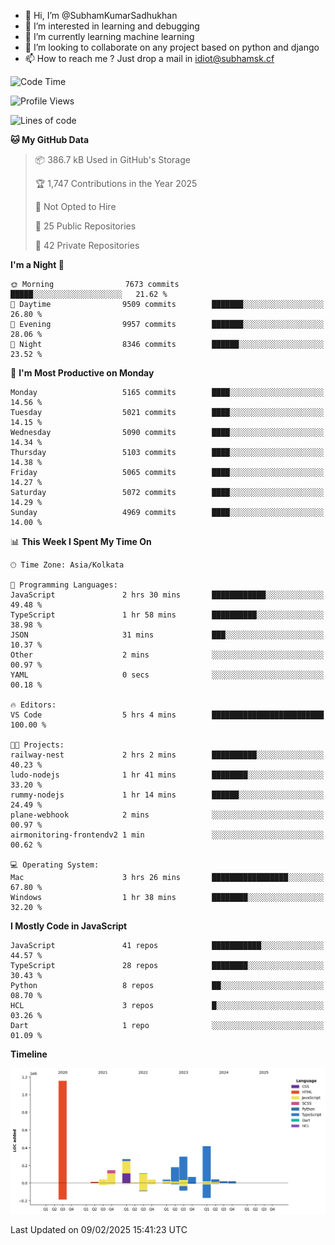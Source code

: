 - 👋 Hi, I’m @SubhamKumarSadhukhan
- 👀 I’m interested in learning and debugging
- 🌱 I’m currently learning machine learning
- 💞️ I’m looking to collaborate on any project based on python and django
- 📫 How to reach me ?
      Just drop a mail in idiot@subhamsk.cf

<!---
SubhamKumarSadhukhan/SubhamKumarSadhukhan is a ✨ special ✨ repository because its `README.md` (this file) appears on your GitHub profile.
You can click the Preview link to take a look at your changes.
--->


<!--START_SECTION:waka-->
![Code Time](http://img.shields.io/badge/Code%20Time-2%2C741%20hrs%2055%20mins-blue)

![Profile Views](http://img.shields.io/badge/Profile%20Views-0-blue)

![Lines of code](https://img.shields.io/badge/From%20Hello%20World%20I%27ve%20Written-2.8%20million%20lines%20of%20code-blue)

**🐱 My GitHub Data** 

> 📦 386.7 kB Used in GitHub's Storage 
 > 
> 🏆 1,747 Contributions in the Year 2025
 > 
> 🚫 Not Opted to Hire
 > 
> 📜 25 Public Repositories 
 > 
> 🔑 42 Private Repositories 
 > 
**I'm a Night 🦉** 

```text
🌞 Morning                7673 commits        █████░░░░░░░░░░░░░░░░░░░░   21.62 % 
🌆 Daytime                9509 commits        ███████░░░░░░░░░░░░░░░░░░   26.80 % 
🌃 Evening                9957 commits        ███████░░░░░░░░░░░░░░░░░░   28.06 % 
🌙 Night                  8346 commits        ██████░░░░░░░░░░░░░░░░░░░   23.52 % 
```
📅 **I'm Most Productive on Monday** 

```text
Monday                   5165 commits        ████░░░░░░░░░░░░░░░░░░░░░   14.56 % 
Tuesday                  5021 commits        ████░░░░░░░░░░░░░░░░░░░░░   14.15 % 
Wednesday                5090 commits        ████░░░░░░░░░░░░░░░░░░░░░   14.34 % 
Thursday                 5103 commits        ████░░░░░░░░░░░░░░░░░░░░░   14.38 % 
Friday                   5065 commits        ████░░░░░░░░░░░░░░░░░░░░░   14.27 % 
Saturday                 5072 commits        ████░░░░░░░░░░░░░░░░░░░░░   14.29 % 
Sunday                   4969 commits        ████░░░░░░░░░░░░░░░░░░░░░   14.00 % 
```


📊 **This Week I Spent My Time On** 

```text
🕑︎ Time Zone: Asia/Kolkata

💬 Programming Languages: 
JavaScript               2 hrs 30 mins       ████████████░░░░░░░░░░░░░   49.48 % 
TypeScript               1 hr 58 mins        ██████████░░░░░░░░░░░░░░░   38.98 % 
JSON                     31 mins             ███░░░░░░░░░░░░░░░░░░░░░░   10.37 % 
Other                    2 mins              ░░░░░░░░░░░░░░░░░░░░░░░░░   00.97 % 
YAML                     0 secs              ░░░░░░░░░░░░░░░░░░░░░░░░░   00.18 % 

🔥 Editors: 
VS Code                  5 hrs 4 mins        █████████████████████████   100.00 % 

🐱‍💻 Projects: 
railway-nest             2 hrs 2 mins        ██████████░░░░░░░░░░░░░░░   40.23 % 
ludo-nodejs              1 hr 41 mins        ████████░░░░░░░░░░░░░░░░░   33.20 % 
rummy-nodejs             1 hr 14 mins        ██████░░░░░░░░░░░░░░░░░░░   24.49 % 
plane-webhook            2 mins              ░░░░░░░░░░░░░░░░░░░░░░░░░   00.97 % 
airmonitoring-frontendv2 1 min               ░░░░░░░░░░░░░░░░░░░░░░░░░   00.62 % 

💻 Operating System: 
Mac                      3 hrs 26 mins       █████████████████░░░░░░░░   67.80 % 
Windows                  1 hr 38 mins        ████████░░░░░░░░░░░░░░░░░   32.20 % 
```

**I Mostly Code in JavaScript** 

```text
JavaScript               41 repos            ███████████░░░░░░░░░░░░░░   44.57 % 
TypeScript               28 repos            ████████░░░░░░░░░░░░░░░░░   30.43 % 
Python                   8 repos             ██░░░░░░░░░░░░░░░░░░░░░░░   08.70 % 
HCL                      3 repos             █░░░░░░░░░░░░░░░░░░░░░░░░   03.26 % 
Dart                     1 repo              ░░░░░░░░░░░░░░░░░░░░░░░░░   01.09 % 
```



**Timeline**

![Lines of Code chart](https://raw.githubusercontent.com/SubhamKumarSadhukhan/SubhamKumarSadhukhan/main/assets/bar_graph.png)


 Last Updated on 09/02/2025 15:41:23 UTC
<!--END_SECTION:waka-->
